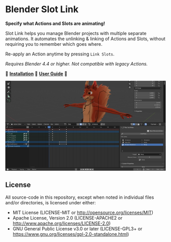 # Blender Slot Link
**Specify what Actions and Slots are animating!**

Slot Link helps you manage Blender projects with multiple separate animations.
It automates the unlinking & linking of Actions and Slots, without requiring you to remember which goes where.

Re-apply an Action anytime by pressing `Link Slots`.

*Requires Blender 4.4 or higher. Not compatible with legacy Actions.*

🌰 **[Installation](https://extensions.blender.org/add-ons/slot-link/)** 🌰 **[User Guide](https://docs.stfform.at/guide/blender/slot_link.html)** 🌰

![Screenshot of the Slot Link editor. This GUI allows specifying the targeted Objects of the Slots of a Blender Action.](docs/img/slot_link_editor.png)

## License
All source-code in this repository, except when noted in individual files and/or directories, is licensed under either:

* MIT License (LICENSE-MIT or <http://opensource.org/licenses/MIT>)
* Apache License, Version 2.0 (LICENSE-APACHE2 or <http://www.apache.org/licenses/LICENSE-2.0>)
* GNU General Public License v3.0 or later (LICENSE-GPL3+ or <https://www.gnu.org/licenses/gpl-2.0-standalone.html>)

<!--
**Commands to build the extension.**\
*Change the Blender version in the path accordingly.*

* Windows Git Bash
	* Build Extension
		```sh
		C:\\'Program Files'\\'Blender Foundation'\\'Blender 4.5'\\blender.exe --command extension build
		```
-->
